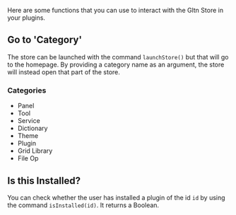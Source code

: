 Here are some functions that you can use to interact with the Gltn Store in your plugins.

## Go to 'Category'
The store can be launched with the command `launchStore()` but that will go to the homepage. By providing a category name as an argument, the store will instead open that part of the store.

### Categories
* Panel
* Tool
* Service
* Dictionary
* Theme
* Plugin
* Grid Library
* File Op

## Is this Installed?
You can check whether the user has installed a plugin of the id `id` by using the command `isInstalled(id)`. It returns a Boolean.